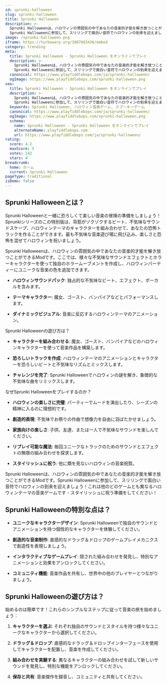 ```yaml
---
id: sprunki-halloween
slug: sprunki-halloween
title: Sprunki Halloween
description: >-
  Sprunki Halloweenは、ハロウィンの雰囲気の中であなたの音楽的才能を解き放つことができるModです。
  Sprunki Halloweenに参加して、スリリングで面白い音符でハロウィンの到来を迎えましょう！
image: /sprunki-halloween.png
iframe: https://turbowarp.org/1087683438/embed
category: trending
meta:
  title: Sprunki Halloween - Sprunki Halloween をオンラインでプレイ
  description: >-
    Sprunki Halloweenは、ハロウィンの雰囲気の中であなたの音楽的才能を解き放つことができるModです。
    Sprunki Halloweenに参加して、スリリングで面白い音符でハロウィンの到来を迎えましょう！
  canonical: https://www.playfiddlebops.com/ja/sprunki-halloween/
  ogImage: https://www.playfiddlebops.com/sprunki-halloween.png
seo:
  title: Sprunki Halloween - Sprunki Halloween をオンラインでプレイ
  description: >-
    Sprunki Halloweenは、ハロウィンの雰囲気の中であなたの音楽的才能を解き放つことができるModです。
    Sprunki Halloweenに参加して、スリリングで面白い音符でハロウィンの到来を迎えましょう！
  keywords: Sprunki Halloween, ハロウィン音楽ゲーム, スプーキーゲーム
  canonical: https://www.playfiddlebops.com/ja/sprunki-halloween/
  ogImage: https://www.playfiddlebops.com/sprunki-halloween.png
  schema:
    name: Sprunki Halloween - Sprunki Halloween をオンラインでプレイ
    alternateName: playfiddlebops.com
    url: https://www.playfiddlebops.com/ja/sprunki-halloween/
rating:
  score: 4.2
  maxScore: 5
  votes: 142
  stars: 4
breadcrumb:
  home: ホーム
  current: Sprunki Halloween
pageType: traditional
isDemo: false
---
```


## Sprunki Halloweenとは？

Sprunki Halloweenと一緒に恐ろしくて楽しい音楽の冒険の準備をしましょう！Sprunkiシリーズのこの特別版は、背筋がゾクゾクするビート、不気味なサウンドスケープ、ハロウィンテーマのキャラクターを組み合わせて、あなたの恐怖トラックを作ることができます。最も不気味な音楽遊び場に飛び込み、楽しさと恐怖を混ぜてハロウィンを祝いましょう。

Sprunki Halloweenは、ハロウィンの雰囲気の中であなたの音楽的才能を解き放つことができるModです。ここでは、様々な不気味なサウンドエフェクトとホラーキャラクターを使って独自のホラームーブメントを作成し、ハロウィンパーティーにユニークな音楽の色を追加できます。

- **ハロウィンサウンドパック**: 独占的な不気味なビート、エフェクト、ボーカルを含みます。

- **テーマキャラクター**: 魔女、ゴースト、バンパイアなどとパフォーマンスします。

- **ダイナミックビジュアル**: 音楽に反応するハロウィンテーマのアニメーション。

Sprunki Halloweenの遊び方は？

- **キャラクターを組み合わせる**: 魔女、ゴースト、バンパイアなどのハロウィンキャラクターを使って音楽作品を構築します。

- **恐ろしいトラックを作成**: ハロウィンテーマのアニメーションとキャラクターを恐ろしいビートと不気味なリズムとミックスします。

- **チャレンジを完了**: Sprunki Halloweenでハロウィンの謎を解き、象徴的な不気味な曲をリミックスします。

なぜSprunki Halloweenをプレイするのか？

- **ハロウィンの楽しさに完璧**: パーティーでムードを演出したり、シーズンの精神に入るのに理想的です。

- **創造的表現**: 不気味でお祭りの作曲で想像力を自由に羽ばたかせましょう。

- **家族向けの楽しさ**: 子供、友達、または一人で不気味なサウンドを楽しんでください。

- **リプレイ可能な魔法**: 毎回ユニークなトラックのためのサウンドとエフェクトの無限の組み合わせを探求します。

- **スタイリッシュに祝う**: 他に類を見ないハロウィンの音楽祝賀。

Sprunki Halloweenは、ハロウィンの雰囲気の中であなたの音楽的才能を解き放つことができるModです。Sprunki Halloweenに参加して、スリリングで面白い音符でハロウィンの到来を迎えましょう！これは他のどのゲームとも異なるハロウィンテーマの音楽ゲームです - スタイリッシュに祝う準備をしてください！

## Sprunki Halloweenの特別な点は？

- **ユニークなキャラクターデザイン**: Sprunki Halloweenで独自のサウンドとアニメーションを持つ個性的なキャラクターを体験してください。

- **創造的な音楽制作**: 直感的なドラッグ＆ドロップのゲームプレイメカニクスで創造性を表現しましょう。

- **インタラクティブなゲームプレイ**: 隠された組み合わせを発見し、特別なアニメーションと効果をアンロックしてください。

- **コミュニティ機能**: 音楽作品を共有し、世界中の他のプレイヤーとつながりましょう。

## Sprunki Halloweenの遊び方は？

始めるのは簡単です！これらのシンプルなステップに従って音楽の旅を始めましょう：

1. **キャラクターを選ぶ**: それぞれ独自のサウンドとスタイルを持つ様々なユニークなキャラクターから選択してください。

2. **ドラッグ＆ドロップ**: 直感的なドラッグ＆ドロップインターフェースを使用してキャラクターを配置し、音楽を作成してください。

3. **組み合わせを実験する**: 異なるキャラクターの組み合わせを試して新しいサウンドを発見し、特別な機能をアンロックしてください。

4. **保存と共有**: 音楽傑作を録音し、コミュニティと共有してください。
